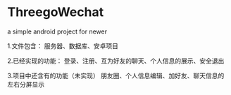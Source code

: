 # ThreegoWechat
a simple android project for newer 

1.文件包含：
   服务器、数据库、安卓项目 

2.已经实现的功能：
    登录、注册、互为好友的聊天、个人信息的展示、安全退出
    
3.项目中还含有的功能（未实现）
    朋友圈、个人信息编辑、加好友、聊天信息的左右分屏显示
